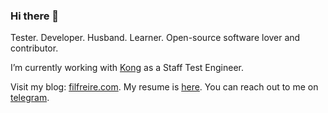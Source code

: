 ### Hi there 👋

Tester. Developer. Husband. Learner. Open-source software lover and contributor.

I’m currently working with [Kong](konghq.com) as a Staff Test Engineer.

Visit my blog: [filfreire.com](https://filfreire.com). My resume is [here](https://filfreire.com/cv.pdf).
You can reach out to me on [telegram](https://t.me/filfreire).

